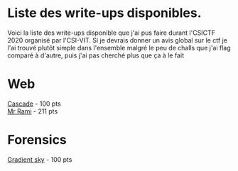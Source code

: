 # Liste des write-ups disponibles.

Voici la liste des write-ups disponible que j'ai pus faire durant l'CSICTF 2020 organisé par l'CSI-VIT.
Si je devrais donner un avis global sur le ctf je l'ai trouvé plutôt simple dans l'ensemble malgré le peu de challs que j'ai flag comparé à d'autre, puis j'ai pas cherché plus que ça à le fait
# Web
<a href="https://github.com/0xSiraak/Write-Ups/blob/master/FCSC/Intro/Babel%20Web.md">Cascade<a/> - 100 pts<br/>
<a href="https://github.com/0xSiraak/Write-Ups/blob/master/FCSC/Intro/NES%20Forever.md">Mr Rami</a> - 211 pts<br/>
# Forensics
<a href="https://github.com/0xSiraak/Write-Ups/blob/master/FCSC/Intro/NES%20Forever.md">Gradient sky</a> - 100 pts<br/>
